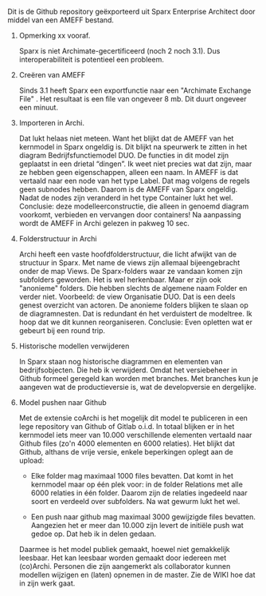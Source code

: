 Dit is de Github repository geëxporteerd uit Sparx Enterprise Architect door middel van een AMEFF bestand. 

1.	Opmerking xx vooraf.

    Sparx is niet Archimate-gecertificeerd (noch 2 noch 3.1). Dus interoperabiliteit is potentieel een probleem. 

2.	Creëren van AMEFF

    Sinds 3.1 heeft Sparx een exportfunctie naar een "Archimate Exchange File" . Het resultaat is een file van ongeveer 8 mb. Dit duurt ongeveer een minuut.

3.	Importeren in Archi.

    Dat lukt helaas niet meteen.  Want het blijkt dat de AMEFF van het kernmodel in Sparx ongeldig is. Dit blijkt na speurwerk te zitten in het diagram Bedrijfsfunctiemodel DUO.  De functies in dit model zijn geplaatst in een drietal “dingen”. Ik weet niet precies wat dat zijn, maar ze hebben geen eigenschappen, alleen een naam. In AMEFF is dat vertaald naar een node van het type Label. Dat mag volgens de regels geen  subnodes hebben.  Daarom is de AMEFF van Sparx ongeldig.  Nadat de nodes zijn veranderd in het type Container lukt het wel. Conclusie: deze modelleerconstructie, die alleen in genoemd diagram voorkomt,  verbieden en vervangen door containers! Na aanpassing wordt de AMEFF in Archi gelezen in pakweg 10 sec.


4.	Folderstructuur in Archi

    Archi heeft een vaste hoofdfolderstructuur, die licht afwijkt van de structuur in Sparx. Met name de views zijn allemaal bijeengebracht onder de map Views. De Sparx-folders waar ze vandaan komen zijn subfolders geworden. Het is wel herkenbaar. Maar er zijn ook "anonieme" folders. Die hebben slechts de algemene naam Folder en verder niet. Voorbeeld: de view Organisatie DUO.  Dat is een deels genest overzicht van actoren.  De anonieme folders  blijken te slaan op de diagramnesten. Dat is redundant én het verduistert de modeltree. Ik hoop dat we dit kunnen reorganiseren. Conclusie:  Even opletten wat er gebeurt bij een round trip.

5.	Historische modellen verwijderen

    In Sparx staan nog historische diagrammen en elementen van bedrijfsobjecten. Die heb ik verwijderd. Omdat het versiebeheer in Github formeel geregeld kan worden met branches. Met branches kun je aangeven wat de productieversie is, wat de developversie en dergelijke.
 
6.   Model pushen naar Github

     Met de extensie coArchi is het mogelijk dit model te publiceren in een lege repository van Github of Gitlab o.i.d.  In totaal blijken er in het kernmodel iets meer van 10.000 verschillende elementen vertaald naar Github files (zo'n 4000 elementen en 6000 relaties). Het blijkt dat Github, althans de vrije versie, enkele beperkingen oplegt aan de upload:
     
     * Elke folder mag maximaal 1000 files bevatten. Dat komt in het kernmodel maar op één plek voor: in de folder Relations met alle 6000 relaties in één folder. Daarom zijn de relaties ingedeeld naar soort en  verdeeld over subfolders. Na wat gewurm lukt het wel.  
     
     * Een push naar github mag maximaal 3000 gewijzigde files bevatten. Aangezien het er meer dan 10.000 zijn levert de initiële push wat gedoe op. Dat heb ik in delen gedaan.  
     
     Daarmee is het model publiek gemaakt, hoewel niet gemakkelijk leesbaar. Het  kan leesbaar worden gemaakt door iedereen met (co)Archi. Personen die  zijn aangemerkt als collaborator kunnen modellen wijzigen en (laten) opnemen in de master. Zie de WIKI hoe dat in zijn werk gaat.

